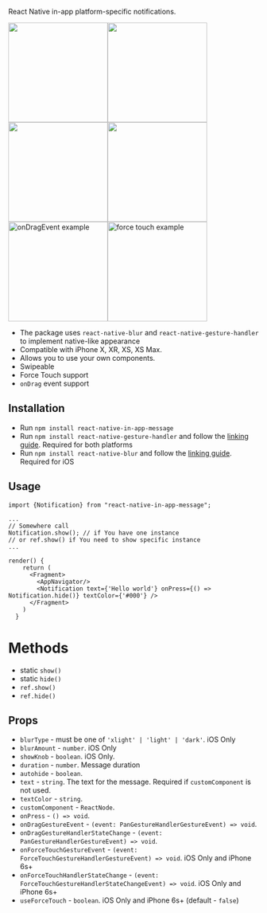 React Native in-app platform-specific notifications. 


<img src="https://user-images.githubusercontent.com/17552441/50742070-67691b00-1217-11e9-94b3-c569c9a8aa9a.gif" width="200" height="200" /><img src="https://user-images.githubusercontent.com/17552441/50742065-5ae4c280-1217-11e9-9b8e-0121a09d8be1.gif" width="200" height="200" /><img src="https://user-images.githubusercontent.com/17552441/50742058-47d1f280-1217-11e9-8554-51d02d5661e3.gif" width="200" height="200" /><img src="https://user-images.githubusercontent.com/17552441/50741960-c9288580-1215-11e9-8a4f-d2baa8778329.gif" width="200" height="200" /><img src="https://user-images.githubusercontent.com/17552441/50844169-399ce700-137b-11e9-96f6-a72eb483986f.gif" alt="onDragEvent example" width="200" height="200" /><img alt="force touch example" src="https://user-images.githubusercontent.com/17552441/50844280-7b2d9200-137b-11e9-8477-bc0fc120edda.gif" width="200" height="200" />


- The package uses `react-native-blur` and `react-native-gesture-handler` to implement native-like appearance
- Compatible with iPhone X, XR, XS, XS Max.
- Allows you to use your own components.
- Swipeable
- Force Touch support
- `onDrag` event support

## Installation

- Run `npm install react-native-in-app-message`
- Run `npm install react-native-gesture-handler` and follow the <a href="https://kmagiera.github.io/react-native-gesture-handler/docs/getting-started.html#installation">linking guide</a>. Required for both platforms
- Run `npm install react-native-blur` and follow the <a href="https://github.com/react-native-community/react-native-blur#installation">linking guide</a>. Required for iOS

## Usage

```
import {Notification} from "react-native-in-app-message";

...
// Somewhere call
Notification.show(); // if You have one instance
// or ref.show() if You need to show specific instance
...

render() {
    return (
      <Fragment>
        <AppNavigator/>
        <Notification text={'Hello world'} onPress={() => Notification.hide()} textColor={'#000'} />
      </Fragment>
    )
  }

```

# Methods
- static `show()`
- static `hide()`
- `ref.show()`
- `ref.hide()`

## Props

- `blurType` - must be one of `'xlight' | 'light' | 'dark'`. iOS Only
- `blurAmount` - `number`. iOS Only
- `showKnob` - `boolean`. iOS Only.
- `duration` - `number`. Message duration
- `autohide` - `boolean`.
- `text` - `string`. The text for the message. Required if `customComponent` is not used.
- `textColor` - `string`.
- `customComponent` - `ReactNode`.
- `onPress` - `() => void`.
- `onDragGestureEvent` - `(event: PanGestureHandlerGestureEvent) => void`.
- `onDragGestureHandlerStateChange` - `(event: PanGestureHandlerGestureEvent) => void`.
- `onForceTouchGestureEvent` - `(event: ForceTouchGestureHandlerGestureEvent) => void`. iOS Only and iPhone 6s+
- `onForceTouchHandlerStateChange` - `(event: ForceTouchGestureHandlerStateChangeEvent) => void`.  iOS Only and iPhone 6s+
- `useForceTouch` - `boolean`. iOS Only and iPhone 6s+ (default - `false`)
